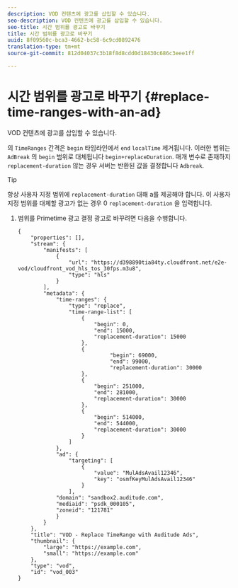 ```yaml
---
description: VOD 컨텐츠에 광고를 삽입할 수 있습니다.
seo-description: VOD 컨텐츠에 광고를 삽입할 수 있습니다.
seo-title: 시간 범위를 광고로 바꾸기
title: 시간 범위를 광고로 바꾸기
uuid: 8f09560c-bca3-4662-bc58-6c9cd0892476
translation-type: tm+mt
source-git-commit: 812d04037c3b18f8d8cdd0d18430c686c3eee1ff

---
```



# 시간 범위를 광고로 바꾸기 {#replace-time-ranges-with-an-ad}

VOD 컨텐츠에 광고를 삽입할 수 있습니다.

의 `TimeRanges` 간격은 `begin` 타임라인에서 `end` `localTime` 제거됩니다. 이러한 범위는 `AdBreak` 의 `begin` 범위로 대체됩니다 `begin+replaceDuration`. 매개 변수로 존재하지 `replacement-duration` 않는 경우 서버는 반환된 값을 결정합니다 `Adbreak`.

>[!TIP]
>
>항상 사용자 지정 범위에 `replacement-duration` 대해 a를 제공해야 합니다. 이 사용자 지정 범위를 대체할 광고가 없는 경우 0 `replacement-duration` 을 입력합니다.

1. 범위를 Primetime 광고 결정 광고로 바꾸려면 다음을 수행합니다.

   ```
   {   
       "properties": [],
       "stream": {
           "manifests": [
               {
                   "url": "https://d398890tia84ty.cloudfront.net/e2e-vod/cloudfront_vod_hls_tos_30fps.m3u8",
                   "type": "hls"
               }
           ],
           "metadata": {
               "time-ranges": {
                   "type": "replace",
                   "time-range-list": [
                       {
                           "begin": 0,
                           "end": 15000,
                           "replacement-duration": 15000
                       },
                       {
                                "begin": 69000,
                                "end": 99000,
                                "replacement-duration": 30000
                       },
                       {
                           "begin": 251000,
                           "end": 281000,
                           "replacement-duration": 30000
                       },
                       {
                           "begin": 514000,
                           "end": 544000,
                           "replacement-duration": 30000
                       }
                   ]
               },
               "ad": {
                   "targeting": [
                       {
                           "value": "MulAdsAvail12346",
                           "key": "osmfKeyMulAdsAvail12346"
                       }
                   ],
               "domain": "sandbox2.auditude.com",
               "mediaid": "psdk_000105",
               "zoneid": "121781"
               }     
           }
       },   
       "title": "VOD - Replace TimeRange with Auditude Ads",
       "thumbnail": {
           "large": "https://example.com",
           "small": "https://example.com"
       },
       "type": "vod",
       "id": "vod_003"
   }
   ```


